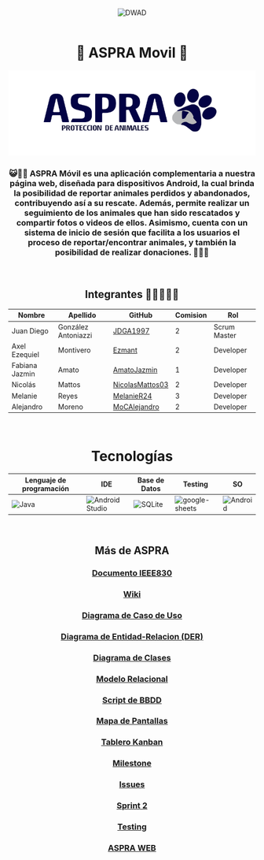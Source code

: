 <div align="center">

<br>

![DWAD](https://github.com/JDGA1997/ASPRA-Movil/assets/105946879/4bd8b57c-8cb3-4d67-92a8-bc83ac8733f4)
<br></br>

# 📱 ASPRA Movil 📱
![imagen](https://raw.githubusercontent.com/AS-PR-A/ASPRA-Web/main/Frontend/animalesCommerce/src/assets/img/ASPRA.png)



###  😺💝🐶 ASPRA Móvil es una aplicación complementaria a nuestra página web, diseñada para dispositivos Android, la cual brinda la posibilidad de reportar animales perdidos y abandonados, contribuyendo así a su rescate. Además, permite realizar un seguimiento de los animales que han sido rescatados y compartir fotos o videos de ellos. Asimismo, cuenta con un sistema de inicio de sesión que facilita a los usuarios el proceso de reportar/encontrar animales, y también la posibilidad de realizar donaciones. 🐶💝😺

<br>

## Integrantes  👩‍💻👨🏼‍💻

| Nombre          | Apellido            | GitHub                                                | Comision |       Rol       |
|-----------------|---------------------|-------------------------------------------------------|----------|-----------------|
| Juan Diego      | González Antoniazzi | [JDGA1997](https://github.com/JDGA1997)               |   2      |  Scrum Master   |
| Axel Ezequiel   | Montivero           | [Ezmant](https://github.com/Ezmant)                   |   2      |    Developer    |
| Fabiana Jazmin  |  Amato              | [AmatoJazmin](https://github.com/AmatoJazmin)         |   1      |    Developer    |
| Nicolás         | Mattos              | [NicolasMattos03](https://github.com/NicolasMattos03) |   2      |    Developer    |
| Melanie         | Reyes               | [MelanieR24](https://github.com/MelanieR24)           |   3      |    Developer    |
| Alejandro       |     Moreno          | [MoCAlejandro](https://github.com/MoCAlejandro)       |   2      |    Developer    |

<br>

<h1 align="center"> 
  Tecnologías
</h1>

<table align="center">
  <thead>
    <tr>
      <th>Lenguaje de programación</th>
      <th>IDE</th>
      <th>Base de Datos</th>
      <th>Testing</th>
      <th>SO</th>
    </tr>
  </thead>
  <tbody>
    <tr>
      <td>
        <img alt="Java" src="https://img.shields.io/badge/java-%23ED8B00.svg?style=for-the-badge&logo=openjdk&logoColor=white">
      </td>
      <td>
        <img alt="Android Studio" src="https://img.shields.io/badge/android%20studio-346ac1?style=for-the-badge&logo=android%20studio&logoColor=white">
      </td>
      <td>
        <img alt="SQLite" src="https://img.shields.io/badge/sqlite-%2307405e.svg?style=for-the-badge&logo=sqlite&logoColor=white">
      </td>
      <td>
        <img alt="google-sheets" src="https://img.shields.io/badge/Google%20Sheets-%2334A853?style=for-the-badge&logo=Google%20sheets&logoColor=white">
      </td>
      <td>
        <img alt="Android" src="https://img.shields.io/badge/Android-3DDC84?style=for-the-badge&logo=android&logoColor=white">
      </td>      
    </tr>
  </tbody>
</table>
<br>


## Más de ASPRA

### [Documento IEEE830](https://docs.google.com/document/d/1yoGYpTMU1NPqZDSuM2iEQeQGeHVx1eCX/edit?usp=sharing&ouid=103416615054896105402&rtpof=true&sd=true)

### [Wiki](https://github.com/JDGA1997/ASPRA-Movil/wiki)

### [Diagrama de Caso de Uso]()

### [Diagrama de Entidad-Relacion (DER)]()

### [Diagrama de Clases]()

### [Modelo Relacional]()

### [Script de BBDD]()

### [Mapa de Pantallas]()

### [Tablero Kanban](https://github.com/orgs/AS-PR-A/projects/13/views/1)

### [Milestone](https://github.com/AS-PR-A/ASPRA-Movil/milestones)

### [Issues](https://github.com/AS-PR-A/ASPRA-Movil/issues?q=)

### [Sprint 2](https://github.com/AS-PR-A/ASPRA-Movil/milestone/4)

### [Testing](https://github.com/AS-PR-A/ASPRA-Movil/tree/Sprint2-JDGA1997/Testing)

### [ASPRA WEB](https://github.com/AS-PR-A/ASPRA-Web)
</div>
